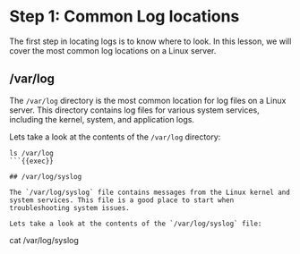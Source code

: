 # Step 1: Common Log locations

The first step in locating logs is to know where to look. In this lesson, we will cover the most common log locations on a Linux server. 

## /var/log

The `/var/log` directory is the most common location for log files on a Linux server. This directory contains log files for various system services, including the kernel, system, and application logs.

Lets take a look at the contents of the `/var/log` directory:

```
ls /var/log
```{{exec}}

## /var/log/syslog

The `/var/log/syslog` file contains messages from the Linux kernel and system services. This file is a good place to start when troubleshooting system issues.

Lets take a look at the contents of the `/var/log/syslog` file:

```
cat /var/log/syslog
```{{exec}}



